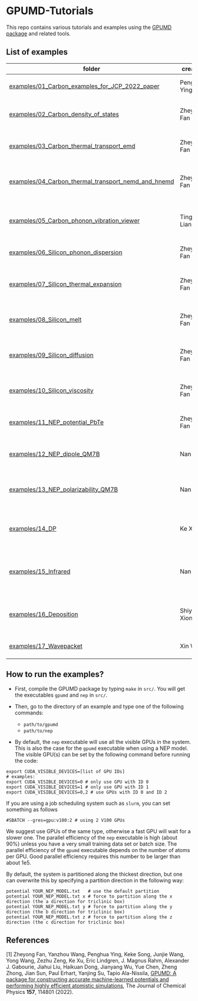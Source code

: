 # GPUMD-Tutorials
This repo contains various tutorials and examples using the [GPUMD package](https://github.com/brucefan1983/GPUMD) and related tools.

## List of examples


| folder                                     | creator       | description                                        |
| ---------------------------------------    | ------------- | ---------------------------------------------------|
| [examples/01_Carbon_examples_for_JCP_2022_paper](01_Carbon_examples_for_JCP_2022_paper)      | Penghua Ying | Some examples for Ref. [1] |
| [examples/02_Carbon_density_of_states](02_Carbon_density_of_states)                | Zheyong Fan   | Phonon density of states of graphene |
| [examples/03_Carbon_thermal_transport_emd](03_Carbon_thermal_transport_emd)            | Zheyong Fan  | Thermal transport in graphene from EMD |
| [examples/04_Carbon_thermal_transport_nemd_and_hnemd](04_Carbon_thermal_transport_nemd_and_hnemd) | Zheyong Fan  | Thermal transport in graphene from NEMD and NEMD |
| [examples/05_Carbon_phonon_vibration_viewer](05_Carbon_phonon_vibration_viewer)          | Ting Liang    | Visualizing the phonon modes in a type of diamond nanowire. |
| [examples/06_Silicon_phonon_dispersion](06_Silicon_phonon_dispersion)               | Zheyong Fan    | Phonon dispersions of silicon.  |
| [examples/07_Silicon_thermal_expansion](07_Silicon_thermal_expansion)               | Zheyong Fan      | Thermal expansion of silicon based on classical MD. |
| [examples/08_Silicon_melt](08_Silicon_melt)                            | Zheyong Fan   |  Melting point of silicon from two-phase method. |
| [examples/09_Silicon_diffusion](09_Silicon_diffusion)                      | Zheyong Fan   |  Diffusion coefficient of liquid silicon from VAC and MSD. |
| [examples/10_Silicon_viscosity](10_Silicon_viscosity)                       | Zheyong Fan   |  Viscosity of liquid silicon from Green-Kubo. |
| [examples/11_NEP_potential_PbTe](11_NEP_potential_PbTe)                      | Zheyong Fan   |  Train a NEP potential model for PbTe. |
| [examples/12_NEP_dipole_QM7B](12_NEP_dipole_QM7B)                         | Nan Xu        |  Train a NEP dipole model for QM7B database. |
| [examples/13_NEP_polarizability_QM7B](13_NEP_polarizability_QM7B)                 | Nan Xu        | Train a NEP polarizability model for QM7B database. |
| [examples/14_DP](14_DP)                                      | Ke Xu         |  Examples demonstrating the use of DP models in GPUMD. |
| [examples/15_Infrared](5_Infrared)                                | Nan Xu        |  Calculating infrared spectrum using dipole autocorrelation function. |
| [examples/16_Deposition](16_Deposition)                              | Shiyun Xiong  |  Creation of amorphous Si structures through atom deposition. |
| [examples/17_Wavepacket](17_Wavepacket)                              | Xin Wu        |  Phonon wavepacket simulation. |


## How to run the examples?

* First, compile the GPUMD package by typing `make` in `src/`. You will get the executables `gpumd` and `nep` in `src/`.

* Then, go to the directory of an example and type one of the following commands:
  * `path/to/gpumd`
  * `path/to/nep`
  
* By default, the `nep` executable will use all the visible GPUs in the system. 
This is also the case for the `gpumd` executable when using a NEP model.
The visible GPU(s) can be set by the following command before running the code:
```
export CUDA_VISIBLE_DEVICES=[list of GPU IDs]
# examples:
export CUDA_VISIBLE_DEVICES=0 # only use GPU with ID 0
export CUDA_VISIBLE_DEVICES=1 # only use GPU with ID 1
export CUDA_VISIBLE_DEVICES=0,2 # use GPUs with ID 0 and ID 2
```
If you are using a job scheduling system such as `slurm`, you can set something as follows
```
#SBATCH --gres=gpu:v100:2 # using 2 V100 GPUs
```
We suggest use GPUs of the same type, otherwise a fast GPU will wait for a slower one.
The parallel efficiency of the `nep` executable is high (about 90%) unless you have a very small training data set or batch size.
The parallel efficiency of the 	`gpumd` executable depends on the number of atoms per GPU. Good parallel efficiency requires this number to be larger than about 1e5.

By default, the system is partitioned along the thickest direction, but one can overwrite this by specifying a partition direction in the following way:
```
potential YOUR_NEP_MODEL.txt   # use the default partition
potential YOUR_NEP_MODEL.txt x # force to partition along the x direction (the a direction for triclinic box)
potential YOUR_NEP_MODEL.txt y # force to partition along the y direction (the b direction for triclinic box)
potential YOUR_NEP_MODEL.txt z # force to partition along the z direction (the c direction for triclinic box)
```

## References

[1] Zheyong Fan, Yanzhou Wang, Penghua Ying, Keke Song, Junjie Wang, Yong Wang, Zezhu Zeng, Ke Xu, Eric Lindgren, J. Magnus Rahm, Alexander J. Gabourie, Jiahui Liu, Haikuan Dong, Jianyang Wu, Yue Chen, Zheng Zhong, Jian Sun, Paul Erhart, Yanjing Su, Tapio Ala-Nissila,
[GPUMD: A package for constructing accurate machine-learned potentials and performing highly efficient atomistic simulations](https://doi.org/10.1063/5.0106617), The Journal of Chemical Physics **157**, 114801 (2022).

